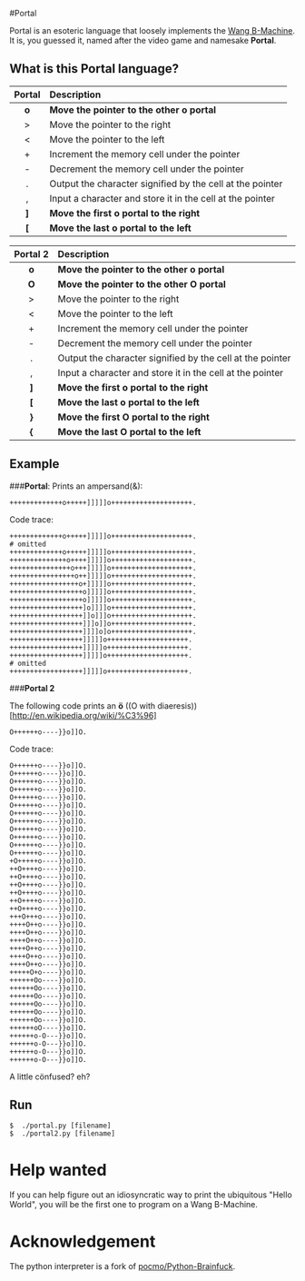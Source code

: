 #Portal

Portal is an esoteric language that loosely implements the [Wang B-Machine](http://en.wikipedia.org/wiki/Wang_B-machine). It is, you guessed it, named after the video game and namesake **Portal**.

## What is this Portal language?

| Portal      | Description                                                             |
|:---------:  | :-----------------------------------------------------------------------|
| **o**         | **Move the pointer to the other o portal**                                    |
| >           | Move the pointer to the right                                           |
| <           | Move the pointer to the left                                            |
| +           | Increment the memory cell under the pointer                             |
| -           | Decrement the memory cell under the pointer                             |
| .           | Output the character signified by the cell at the pointer               |
| ,           | Input a character and store it in the cell at the pointer               |
| **]**         | **Move the first o portal to the right**                                      |
| **[**         | **Move the last o portal to the left**                                        |

| Portal 2    | Description                                                             |
|:---------:  | :-----------------------------------------------------------------------|
| **o**         | **Move the pointer to the other o portal**                                    |
| **O**         | **Move the pointer to the other O portal**                                    |
| >           | Move the pointer to the right                                           |
| <           | Move the pointer to the left                                            |
| +           | Increment the memory cell under the pointer                             |
| -           | Decrement the memory cell under the pointer                             |
| .           | Output the character signified by the cell at the pointer               |
| ,           | Input a character and store it in the cell at the pointer               |
| **]**         | **Move the first o portal to the right**                                      |
| **[**         | **Move the last o portal to the left**                                        |
| **}**         | **Move the first O portal to the right**                                      |
| **{**         | **Move the last O portal to the left**                                        |


## Example

###**Portal**: Prints an ampersand(&):
```
+++++++++++++o+++++]]]]]o++++++++++++++++++++. 
```

Code trace:
```
+++++++++++++o+++++]]]]]o++++++++++++++++++++.
# omitted
+++++++++++++o+++++]]]]]o++++++++++++++++++++.
++++++++++++++o++++]]]]]o++++++++++++++++++++.
+++++++++++++++o+++]]]]]o++++++++++++++++++++.
++++++++++++++++o++]]]]]o++++++++++++++++++++.
+++++++++++++++++o+]]]]]o++++++++++++++++++++.
++++++++++++++++++o]]]]]o++++++++++++++++++++.
++++++++++++++++++o]]]]]o++++++++++++++++++++.
++++++++++++++++++]o]]]]o++++++++++++++++++++.
++++++++++++++++++]]o]]]o++++++++++++++++++++.
++++++++++++++++++]]]o]]o++++++++++++++++++++.
++++++++++++++++++]]]]o]o++++++++++++++++++++.
++++++++++++++++++]]]]]o++++++++++++++++++++.
++++++++++++++++++]]]]]o++++++++++++++++++++.
++++++++++++++++++]]]]]o++++++++++++++++++++.
# omitted
++++++++++++++++++]]]]]o++++++++++++++++++++.
```

###**Portal 2**

The following code prints an **ö** ((O with diaeresis))[http://en.wikipedia.org/wiki/%C3%96]
```
O++++++o----}}o]]O.
```

Code trace:
```
O++++++o----}}o]]O.
O++++++o----}}o]]O.
O++++++o----}}o]]O.
O++++++o----}}o]]O.
O++++++o----}}o]]O.
O++++++o----}}o]]O.
O++++++o----}}o]]O.
O++++++o----}}o]]O.
O++++++o----}}o]]O.
O++++++o----}}o]]O.
O++++++o----}}o]]O.
O++++++o----}}o]]O.
+O+++++o----}}o]]O.
++O++++o----}}o]]O.
++O++++o----}}o]]O.
++O++++o----}}o]]O.
++O++++o----}}o]]O.
++O++++o----}}o]]O.
++O++++o----}}o]]O.
+++O+++o----}}o]]O.
++++O++o----}}o]]O.
++++O++o----}}o]]O.
++++O++o----}}o]]O.
++++O++o----}}o]]O.
++++O++o----}}o]]O.
++++O++o----}}o]]O.
+++++O+o----}}o]]O.
++++++Oo----}}o]]O.
++++++Oo----}}o]]O.
++++++Oo----}}o]]O.
++++++Oo----}}o]]O.
++++++Oo----}}o]]O.
++++++Oo----}}o]]O.
++++++oO----}}o]]O.
++++++o-O---}}o]]O.
++++++o-O---}}o]]O.
++++++o-O---}}o]]O.
++++++o-O---}}o]]O.
```
A little cönfused? eh?

## Run

```
$  ./portal.py [filename]
$  ./portal2.py [filename]
```

# Help wanted

If you can help figure out an idiosyncratic way to print the ubiquitous "Hello World", you will be the first one to program on a Wang B-Machine.


# Acknowledgement

The python interpreter is a fork of [pocmo/Python-Brainfuck](https://github.com/pocmo/Python-Brainfuck).
